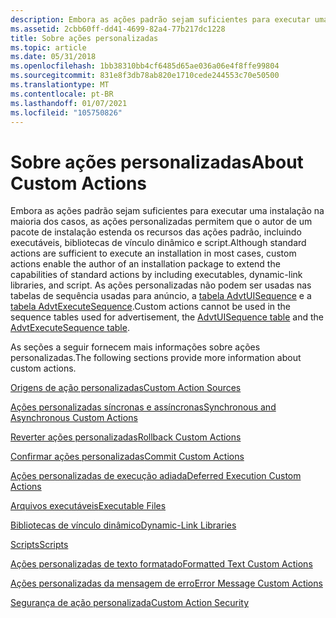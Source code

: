 ```yaml
---
description: Embora as ações padrão sejam suficientes para executar uma instalação na maioria dos casos, as ações personalizadas permitem que o autor de um pacote de instalação estenda os recursos das ações padrão, incluindo executáveis, bibliotecas de vínculo dinâmico e script.
ms.assetid: 2cbb60ff-dd41-4699-82a4-77b217dc1228
title: Sobre ações personalizadas
ms.topic: article
ms.date: 05/31/2018
ms.openlocfilehash: 1bb38310bb4cf6485d65ae036a06e4f8ffe99804
ms.sourcegitcommit: 831e8f3db78ab820e1710cede244553c70e50500
ms.translationtype: MT
ms.contentlocale: pt-BR
ms.lasthandoff: 01/07/2021
ms.locfileid: "105750826"
---
```

# <a name="about-custom-actions"></a><span data-ttu-id="1b55c-103">Sobre ações personalizadas</span><span class="sxs-lookup"><span data-stu-id="1b55c-103">About Custom Actions</span></span>

<span data-ttu-id="1b55c-104">Embora as ações padrão sejam suficientes para executar uma instalação na maioria dos casos, as ações personalizadas permitem que o autor de um pacote de instalação estenda os recursos das ações padrão, incluindo executáveis, bibliotecas de vínculo dinâmico e script.</span><span class="sxs-lookup"><span data-stu-id="1b55c-104">Although standard actions are sufficient to execute an installation in most cases, custom actions enable the author of an installation package to extend the capabilities of standard actions by including executables, dynamic-link libraries, and script.</span></span> <span data-ttu-id="1b55c-105">As ações personalizadas não podem ser usadas nas tabelas de sequência usadas para anúncio, a [tabela AdvtUISequence](advtuisequence-table.md) e a [tabela AdvtExecuteSequence](advtexecutesequence-table.md).</span><span class="sxs-lookup"><span data-stu-id="1b55c-105">Custom actions cannot be used in the sequence tables used for advertisement, the [AdvtUISequence table](advtuisequence-table.md) and the [AdvtExecuteSequence table](advtexecutesequence-table.md).</span></span>

<span data-ttu-id="1b55c-106">As seções a seguir fornecem mais informações sobre ações personalizadas.</span><span class="sxs-lookup"><span data-stu-id="1b55c-106">The following sections provide more information about custom actions.</span></span>

[<span data-ttu-id="1b55c-107">Origens de ação personalizadas</span><span class="sxs-lookup"><span data-stu-id="1b55c-107">Custom Action Sources</span></span>](custom-action-sources.md)

[<span data-ttu-id="1b55c-108">Ações personalizadas síncronas e assíncronas</span><span class="sxs-lookup"><span data-stu-id="1b55c-108">Synchronous and Asynchronous Custom Actions</span></span>](synchronous-and-asynchronous-custom-actions.md)

[<span data-ttu-id="1b55c-109">Reverter ações personalizadas</span><span class="sxs-lookup"><span data-stu-id="1b55c-109">Rollback Custom Actions</span></span>](rollback-custom-actions.md)

[<span data-ttu-id="1b55c-110">Confirmar ações personalizadas</span><span class="sxs-lookup"><span data-stu-id="1b55c-110">Commit Custom Actions</span></span>](commit-custom-actions.md)

[<span data-ttu-id="1b55c-111">Ações personalizadas de execução adiada</span><span class="sxs-lookup"><span data-stu-id="1b55c-111">Deferred Execution Custom Actions</span></span>](deferred-execution-custom-actions.md)

[<span data-ttu-id="1b55c-112">Arquivos executáveis</span><span class="sxs-lookup"><span data-stu-id="1b55c-112">Executable Files</span></span>](executable-files.md)

[<span data-ttu-id="1b55c-113">Bibliotecas de vínculo dinâmico</span><span class="sxs-lookup"><span data-stu-id="1b55c-113">Dynamic-Link Libraries</span></span>](dynamic-link-libraries.md)

[<span data-ttu-id="1b55c-114">Scripts</span><span class="sxs-lookup"><span data-stu-id="1b55c-114">Scripts</span></span>](scripts.md)

[<span data-ttu-id="1b55c-115">Ações personalizadas de texto formatado</span><span class="sxs-lookup"><span data-stu-id="1b55c-115">Formatted Text Custom Actions</span></span>](formatted-text-custom-actions.md)

[<span data-ttu-id="1b55c-116">Ações personalizadas da mensagem de erro</span><span class="sxs-lookup"><span data-stu-id="1b55c-116">Error Message Custom Actions</span></span>](error-message-custom-actions.md)

[<span data-ttu-id="1b55c-117">Segurança de ação personalizada</span><span class="sxs-lookup"><span data-stu-id="1b55c-117">Custom Action Security</span></span>](custom-action-security.md)

 

 



